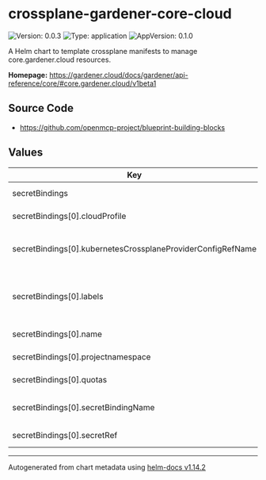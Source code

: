 

# crossplane-gardener-core-cloud

![Version: 0.0.3](https://img.shields.io/badge/Version-0.0.3-informational?style=flat-square) ![Type: application](https://img.shields.io/badge/Type-application-informational?style=flat-square) ![AppVersion: 0.1.0](https://img.shields.io/badge/AppVersion-0.1.0-informational?style=flat-square)

A Helm chart to template crossplane manifests to manage core.gardener.cloud resources.

**Homepage:** <https://gardener.cloud/docs/gardener/api-reference/core/#core.gardener.cloud/v1beta1>

## Source Code

* <https://github.com/openmcp-project/blueprint-building-blocks>

## Values

| Key | Type | Default | Description |
|-----|------|---------|-------------|
| secretBindings | list | - | [secretBindings](https://gardener.cloud/docs/gardener/api-reference/core/#core.gardener.cloud/v1beta1.SecretBinding) represents a binding to a secret in the same or another namespace. |
| secretBindings[0].cloudProfile | string | `""` | cloudProfile is a name (field `type`) of a [CloudProfile object](https://github.com/gardener/gardener/blob/master/docs/api-reference/core.md#cloudprofile). This field is immutable. E.g. gcp / azure / aws |
| secretBindings[0].kubernetesCrossplaneProviderConfigRefName | string | `""` | kubernetesCrossplaneProviderConfigRefName needs to match crossplane provider configuration reference name (identifier) of SAP garden cluster control plane! (.shootClusters[*].kubernetesCrossplaneProviderConfigRefName) |
| secretBindings[0].labels | list | `[]` | [labels](https://kubernetes.io/docs/reference/generated/kubernetes-api/v1.27/#objectmeta-v1-meta) Map of string keys and values that can be used to organize and categorize (scope and select) objects. May match selectors of replication controllers and services. More info: https://kubernetes.io/docs/concepts/overview/working-with-objects/labels |
| secretBindings[0].name | string | `""` | name defines technical gardener shoot cluster. Max length 15 and must only be lowercase letters, numbers and hyphens! |
| secretBindings[0].projectnamespace | string | `"ns1"` | gardener project name. Starts with "garden..." e.g. "garden-aas-dt" |
| secretBindings[0].quotas | object | `{}` | *(Optional)* [quotas](https://gardener.cloud/docs/gardener/api-reference/core/#core.gardener.cloud/v1beta1.SecretBinding)  is a list of references to Quota objects in the same or another namespace. This field is immutable. |
| secretBindings[0].secretBindingName | string | `""` | secretBindingName defines the technical name of [infrastructure secret](https://gardener.cloud/docs/gardener/development/secrets_management/) binding on gardener control plane cluster. e.g. [Secrets of AAS-DT](https://dashboard.garden.canary.k8s.ondemand.com/namespace/garden-aas-dt/secrets) |
| secretBindings[0].secretRef | list | `[]` | [secretRef](https://gardener.cloud/docs/gardener/api-reference/core/#core.gardener.cloud/v1beta1.SecretBinding) is a reference to a secret object in the same or another namespace. This field is immutable. |

----------------------------------------------
Autogenerated from chart metadata using [helm-docs v1.14.2](https://github.com/norwoodj/helm-docs/releases/v1.14.2)